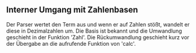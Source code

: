 ## Interner Umgang mit Zahlenbasen
Der Parser wertet den Term aus und wenn er auf Zahlen 
stößt, wandelt er diese in Dezimalzahlen um. Die Basis 
ist bekannt und die Umwandlung geschieht in der Funktion 
'Zahl'.
Die Rückumwandlung geschieht kurz vor der Übergabe an die 
aufrufende Funktion von 'calc'.
